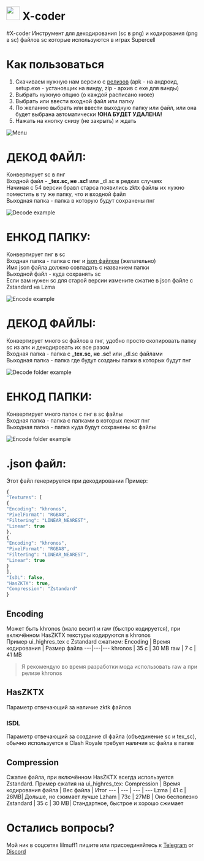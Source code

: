 # <img src="https://github.com/lilmuff2/X-coder/blob/master/android/res/drawable-xxxhdpi/icon.png?raw=true" width="35" height="35"> X-coder
#X-coder
Инструмент для декодирования (sc в png) и кодирования (png в sc) файлов sc которые используются в играх Supercell
# Как пользоваться
1. Скачиваем нужную нам версию с [релизов](https://github.com/lilmuff2/X-coder/releases/tag/v2.2) (apk - на андроид, setup.exe - установщик на винду, zip - архив с exe для винды)
3. Выбрать нужную опцию (о каждой расписано ниже)
5. Выбрать или ввести входной файл или папку
7. По желанию выбрать или ввести выходную папку или файл, или она будет выбрана автоматически <b>!ОНА БУДЕТ УДАЛЕНА!</b>
8. Нажать на кнопку снизу (не закрыть) и ждать


![Menu](https://github.com/lilmuff2/X-coder/blob/images/ru_menu.png?raw=true)

# ДЕКОД ФАЙЛ:
Конвертирует sc в пнг<br>
Входной файл - <b>_tex.sc, не .sc!</b> или _dl.sc в редких случаях<br>
Начиная с 54 версии бравл старса появились zktx файлы их нужно поместить в ту же папку, что и входной файл<br>
Выходная папка - папка в которую будут сохранены пнг<br>

![Decode example](https://github.com/lilmuff2/X-coder/blob/images/ru_decode.png?raw=true)


# ЕНКОД ПАПКУ:
Конвертирует пнг в sc<br>
Входная папка - папка с пнг и [json файлом](#json-%D1%84%D0%B0%D0%B9%D0%BB-) (желательно)<br>
Имя json файла должно совпадать с названием папки<br>
Выходной файл - куда сохранять sc<br>
Если вам нужен sc для старой версии измените сжатие в json файле с Zstandard на Lzma<br>

![Encode example](https://github.com/lilmuff2/X-coder/blob/images/ru_encode.png?raw=true)


# ДЕКОД ФАЙЛЫ:
Конвертирует много sc файлов в пнг, удобно просто скопировать папку sc из апк и декодировать их все разом<br>
Входная папка - папка с <b>_tex.sc, не .sc!</b> или _dl.sc файлами<br>
Выходная папка - папка где будут созданы папки в которых будут пнг<br>

![Decode folder example](https://github.com/lilmuff2/X-coder/blob/images/ru_decodefolder.png?raw=true)


# ЕНКОД ПАПКИ:
Конвертирует много папок с пнг в sc файлы<br>
Входная папка - папка с папками в которых лежат пнг<br>
Выходная папка - папка куда будут сохранены sc файлы<br>

![Encode folder example](https://github.com/lilmuff2/X-coder/blob/images/ru_encodefolder.png?raw=true)


# .json файл:
Этот файл генерируется при декодировании
Пример:
```javascript
{
"Textures": [
{
"Encoding": "khronos",
"PixelFormat": "RGBA8",
"Filtering": "LINEAR_NEAREST",
"Linear": true
},
{
"Encoding": "khronos",
"PixelFormat": "RGBA8",
"Filtering": "LINEAR_NEAREST",
"Linear": true
}
],
"IsDL": false,
"HasZKTX": true,
"Compression": "Zstandard"
}
```

## Encoding
Может быть khronos (мало весит) и raw (быстро кодируется), при включённом HasZKTX текстуры кодируются в khronos<br>
Пример ui_highres_tex с Zstandard сжатием:
Encoding | Время кодирования | Размер файла
---|---|---
khronos | 35 с | 30 MB
raw | 7 с | 41 MB
> Я рекомендую во время разработки мода использовать raw а при релизе khronos
## HasZKTX
Параметр отвечающий за наличие zktk файлов
### ISDL
Параметр отвечающий за создание dl файла (объединение sc и tex_sc), обычно используется в Clash Royale требует наличия sc файла в папке
## Compression
Сжатие файла, при включённом HasZKTX всегда используется Zstandard.
Пример сжатия на ui_highres_tex:
Compression | Время кодирования файла | Вес файла | Итог
--- | --- | --- | ---
Lzma | 41 с | 26MB| Дольше, но сжимает лучше
Lzham | 73с | 27MB | Оно бесполезно
Zstandard | 35 с | 30 MB| Стандартное, быстрое и хорошо сжимает

# Остались вопросы?
Мой ник в соцсетях lilmuff1 пишите или присоединяйтесь к [Telegram](https://t.me/XcoderBS) or [Discord](https://discord.com/invite/yNajwpBe)
